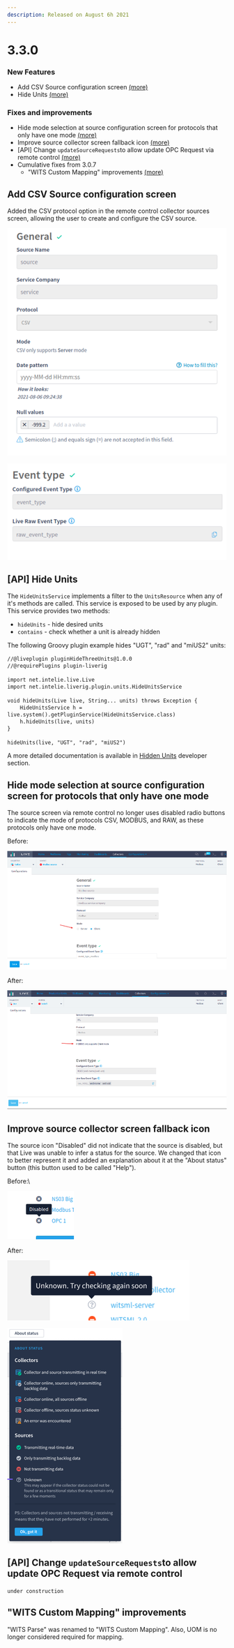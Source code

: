 ```yaml
---
description: Released on August 6h 2021
---
```


# 3.3.0

### New Features

* Add CSV Source configuration screen [(more)](3.3.0.md#add-csv-source-configuration-screen)
* Hide Units [(more)](3.3.0.md#api-hide-units)

### Fixes and improvements

* Hide mode selection at source configuration screen for protocols that only have one mode [(more)](3.3.0.md#hide-mode-selection-at-source-configuration-screen-for-protocols-that-only-have-one-mode)
* Improve source collector screen fallback icon [(more)](3.3.0.md#improve-source-collector-screen-fallback-icon)
* \[API] Change `updateSourceRequests`to allow update OPC Request via remote control [(more)](3.3.0.md#api-change-updatesourcerequeststo-allow-update-opc-request-via-remote-control)
* Cumulative fixes from 3.0.7
  * "WITS Custom Mapping" improvements [(more)](3.3.0.md#wits-custom-mapping-improvements)

## Add CSV Source configuration screen

Added the CSV protocol option in the remote control collector sources screen, allowing the user to create and configure the CSV source.

![CSV Source configuration screen - "General" section](<../../.gitbook/assets/image (143).png>)

![CSV Source configuration screen - "Event type" section](<../../.gitbook/assets/image (466).png>)

## \[API] Hide Units

The `HideUnitsService` implements a filter to the `UnitsResource` when any of it's methods are called. This service is exposed to be used by any plugin. This service provides two methods:

* `hideUnits` - hide desired units
* `contains` - check whether a unit is already hidden

The following Groovy plugin example hides "UGT", "rad" and "miUS2" units:

```
//@liveplugin pluginHideThreeUnits@1.0.0
//@requirePlugins plugin-liverig

import net.intelie.live.Live
import net.intelie.liverig.plugin.units.HideUnitsService

void hideUnits(Live live, String... units) throws Exception {
    HideUnitsService h = live.system().getPluginService(HideUnitsService.class)
    h.hideUnits(live, units)
}

hideUnits(live, "UGT", "rad", "miUS2")
```

A more detailed documentation is available in [Hidden Units](../../developer/hidden-units.md) developer section.

## Hide mode selection at source configuration screen for protocols that only have one mode

The source screen via remote control no longer uses disabled radio buttons to indicate the mode of protocols CSV, MODBUS, and RAW, as these protocols only have one mode.

Before:

![](<../../.gitbook/assets/image (439).png>)

After:

![](<../../.gitbook/assets/image (397).png>)

##

## Improve source collector screen fallback icon

The source icon "Disabled" did not indicate that the source is disabled, but that Live was unable to infer a status for the source. We changed that icon to better represent it and added an explanation about it at the "About status" button (this button used to be called "Help").

Before:\\

![](<../../.gitbook/assets/image (112).png>)

After:

![New fallback icon and a more descriptive tooltip](<../../.gitbook/assets/image (5).png>)

![](<../../.gitbook/assets/image (264).png>)

## \[API] Change `updateSourceRequests`to allow update OPC Request via remote control

`under construction`

## "WITS Custom Mapping" improvements

"WITS Parse" was renamed to "WITS Custom Mapping". Also, UOM is no longer considered required for mapping.

##
